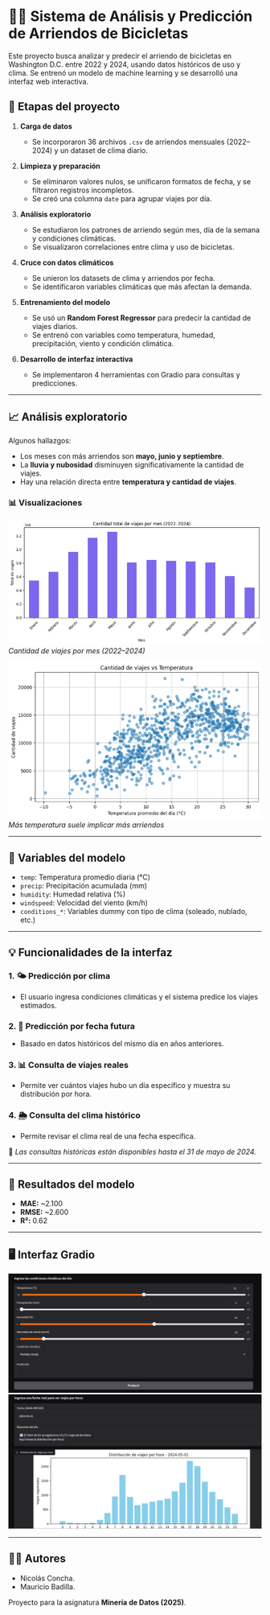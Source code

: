 # 🚴‍♂️ Sistema de Análisis y Predicción de Arriendos de Bicicletas

Este proyecto busca analizar y predecir el arriendo de bicicletas en Washington D.C. entre 2022 y 2024, usando datos históricos de uso y clima. Se entrenó un modelo de machine learning y se desarrolló una interfaz web interactiva.

## 🧪 Etapas del proyecto

1. **Carga de datos**  
   - Se incorporaron 36 archivos `.csv` de arriendos mensuales (2022–2024) y un dataset de clima diario.

2. **Limpieza y preparación**  
   - Se eliminaron valores nulos, se unificaron formatos de fecha, y se filtraron registros incompletos.
   - Se creó una columna `date` para agrupar viajes por día.

3. **Análisis exploratorio**  
   - Se estudiaron los patrones de arriendo según mes, día de la semana y condiciones climáticas.
   - Se visualizaron correlaciones entre clima y uso de bicicletas.

4. **Cruce con datos climáticos**  
   - Se unieron los datasets de clima y arriendos por fecha.
   - Se identificaron variables climáticas que más afectan la demanda.

5. **Entrenamiento del modelo**  
   - Se usó un **Random Forest Regressor** para predecir la cantidad de viajes diarios.
   - Se entrenó con variables como temperatura, humedad, precipitación, viento y condición climática.

6. **Desarrollo de interfaz interactiva**  
   - Se implementaron 4 herramientas con Gradio para consultas y predicciones.

---

## 📈 Análisis exploratorio

Algunos hallazgos:

- Los meses con más arriendos son **mayo, junio y septiembre**.
- La **lluvia y nubosidad** disminuyen significativamente la cantidad de viajes.
- Hay una relación directa entre **temperatura y cantidad de viajes**.

### 📊 Visualizaciones

![Distribución mensual de arriendos](/arriendos_mes.png)
*Cantidad de viajes por mes (2022–2024)*

![Relación temperatura y viajes](/Viajes_vs_temperatura.png)
*Más temperatura suele implicar más arriendos*

---

## 🧠 Variables del modelo

- `temp`: Temperatura promedio diaria (°C)
- `precip`: Precipitación acumulada (mm)
- `humidity`: Humedad relativa (%)
- `windspeed`: Velocidad del viento (km/h)
- `conditions_*`: Variables dummy con tipo de clima (soleado, nublado, etc.)

---

## 💡 Funcionalidades de la interfaz

### 1. 🌤️ Predicción por clima
- El usuario ingresa condiciones climáticas y el sistema predice los viajes estimados.

### 2. 📅 Predicción por fecha futura
- Basado en datos históricos del mismo día en años anteriores.

### 3. 📊 Consulta de viajes reales
- Permite ver cuántos viajes hubo un día específico y muestra su distribución por hora.

### 4. 🌦️ Consulta del clima histórico
- Permite revisar el clima real de una fecha específica.

📌 *Las consultas históricas están disponibles hasta el 31 de mayo de 2024.*

---

## 🎯 Resultados del modelo

- **MAE:** ~2.100  
- **RMSE:** ~2.600  
- **R²:** 0.62

---

## 🖥️ Interfaz Gradio 

![Predicción por clima](/interfaz_clima.png)
![Consulta por hora](/interfaz_horas.png)

---

## 👨‍💻 Autores

- Nicolás Concha.
- Mauricio Badilla.

Proyecto para la asignatura **Minería de Datos (2025)**.

